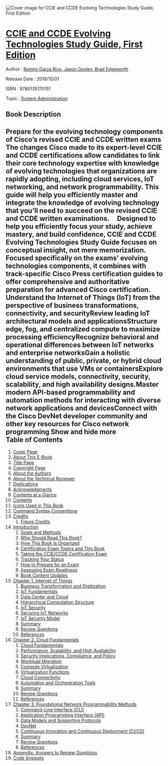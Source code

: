 ![Cover image for CCIE and CCDE Evolving Technologies Study Guide, First Edition](https://imgdetail.ebookreading.net/cover/cover/system_admin/EB9780135170151.jpg)

[CCIE and CCDE Evolving Technologies Study Guide, First Edition](https://ebookreading.net/view/book/CCIE+and+CCDE+Evolving+Technologies+Study+Guide%2C+First+Edition-EB9780135170151_1.html "CCIE and CCDE Evolving Technologies Study Guide, First Edition")
====================================================================================================================

Author : [Ramiro Garza Rios](https://ebookreading.net/search/author/Ramiro+Garza+Rios),[ Jason Gooley](https://ebookreading.net/search/author/+Jason+Gooley),[ Brad Edgeworth](https://ebookreading.net/search/author/+Brad+Edgeworth)

Release Date : 2018/10/01

ISBN : 9780135170151

Topic : [System Administration](https://ebookreading.net/search/category/system-administration)

Book Description
-----------------

 Prepare for the evolving technology components of Cisco’s revised CCIE and CCDE written exams
 
The changes Cisco made to its expert-level CCIE and CCDE certifications allow candidates to link their core technology expertise with knowledge of evolving technologies that organizations are rapidly adopting, including cloud services, IoT networking, and network programmability. This guide will help you efficiently master and integrate the knowledge of evolving technology that you’ll need to succeed on the revised CCIE and CCDE written examinations.
 
 
Designed to help you efficiently focus your study, achieve mastery, and build confidence, CCIE and CCDE Evolving Technologies Study Guide focuses on conceptual insight, not mere memorization. Focused specifically on the exams’ evolving technologies components, it combines with track-specific Cisco Press certification guides to offer comprehensive and authoritative preparation for advanced Cisco certification.
 
 
Understand the Internet of Things (IoT) from the perspective of business transformations, connectivity, and securityReview leading IoT architectural models and applicationsStructure edge, fog, and centralized compute to maximize processing efficiencyRecognize behavioral and operational differences between IoT networks and enterprise networksGain a holistic understanding of public, private, or hybrid cloud environments that use VMs or containersExplore cloud service models, connectivity, security, scalability, and high availability designs.Master modern API-based programmability and automation methods for interacting with diverse network applications and devicesConnect with the Cisco DevNet developer community and other key resources for Cisco network programming        Show and hide more                
Table of Contents
-----------------

1. [Cover Page](https://ebookreading.net/view/book/CCIE+and+CCDE+Evolving+Technologies+Study+Guide%2C+First+Edition-EB9780135170151_1.html)
1. [About This E-Book](https://ebookreading.net/view/book/CCIE+and+CCDE+Evolving+Technologies+Study+Guide%2C+First+Edition-EB9780135170151_2.html)
1. [Title Page](https://ebookreading.net/view/book/CCIE+and+CCDE+Evolving+Technologies+Study+Guide%2C+First+Edition-EB9780135170151_3.html)
1. [Copyright Page](https://ebookreading.net/view/book/CCIE+and+CCDE+Evolving+Technologies+Study+Guide%2C+First+Edition-EB9780135170151_4.html)
1. [About the Authors](https://ebookreading.net/view/book/CCIE+and+CCDE+Evolving+Technologies+Study+Guide%2C+First+Edition-EB9780135170151_5.html)
1. [About the Technical Reviewer](https://ebookreading.net/view/book/CCIE+and+CCDE+Evolving+Technologies+Study+Guide%2C+First+Edition-EB9780135170151_6.html)
1. [Dedications](https://ebookreading.net/view/book/CCIE+and+CCDE+Evolving+Technologies+Study+Guide%2C+First+Edition-EB9780135170151_7.html)
1. [Acknowledgments](https://ebookreading.net/view/book/CCIE+and+CCDE+Evolving+Technologies+Study+Guide%2C+First+Edition-EB9780135170151_8.html)
1. [Contents at a Glance](https://ebookreading.net/view/book/CCIE+and+CCDE+Evolving+Technologies+Study+Guide%2C+First+Edition-EB9780135170151_9.html)
1. [Contents](https://ebookreading.net/view/book/CCIE+and+CCDE+Evolving+Technologies+Study+Guide%2C+First+Edition-EB9780135170151_10.html)
1. [Icons Used in This Book](https://ebookreading.net/view/book/CCIE+and+CCDE+Evolving+Technologies+Study+Guide%2C+First+Edition-EB9780135170151_11.html)
1. [Command Syntax Conventions](https://ebookreading.net/view/book/CCIE+and+CCDE+Evolving+Technologies+Study+Guide%2C+First+Edition-EB9780135170151_12.html)
1. [Credits](https://ebookreading.net/view/book/CCIE+and+CCDE+Evolving+Technologies+Study+Guide%2C+First+Edition-EB9780135170151_13.html)
    1. [Figure Credits](https://ebookreading.net/view/book/CCIE+and+CCDE+Evolving+Technologies+Study+Guide%2C+First+Edition-EB9780135170151_13.html#pref06a)
1. [Introduction](https://ebookreading.net/view/book/CCIE+and+CCDE+Evolving+Technologies+Study+Guide%2C+First+Edition-EB9780135170151_14.html#pref07)
    1. [Goals and Methods](https://ebookreading.net/view/book/CCIE+and+CCDE+Evolving+Technologies+Study+Guide%2C+First+Edition-EB9780135170151_14.html#pref07lev1)
    1. [Who Should Read This Book?](https://ebookreading.net/view/book/CCIE+and+CCDE+Evolving+Technologies+Study+Guide%2C+First+Edition-EB9780135170151_14.html#pref07lev2)
    1. [How This Book Is Organized](https://ebookreading.net/view/book/CCIE+and+CCDE+Evolving+Technologies+Study+Guide%2C+First+Edition-EB9780135170151_14.html#pref07lev3)
    1. [Certification Exam Topics and This Book](https://ebookreading.net/view/book/CCIE+and+CCDE+Evolving+Technologies+Study+Guide%2C+First+Edition-EB9780135170151_14.html#pref07lev4)
    1. [Taking the CCIE/CCDE Certification Exam](https://ebookreading.net/view/book/CCIE+and+CCDE+Evolving+Technologies+Study+Guide%2C+First+Edition-EB9780135170151_14.html#pref07lev5)
    1. [Tracking Your Status](https://ebookreading.net/view/book/CCIE+and+CCDE+Evolving+Technologies+Study+Guide%2C+First+Edition-EB9780135170151_14.html#pref07lev6)
    1. [How to Prepare for an Exam](https://ebookreading.net/view/book/CCIE+and+CCDE+Evolving+Technologies+Study+Guide%2C+First+Edition-EB9780135170151_14.html#pref07lev7)
    1. [Assessing Exam Readiness](https://ebookreading.net/view/book/CCIE+and+CCDE+Evolving+Technologies+Study+Guide%2C+First+Edition-EB9780135170151_14.html#pref07lev8)
    1. [Book Content Updates](https://ebookreading.net/view/book/CCIE+and+CCDE+Evolving+Technologies+Study+Guide%2C+First+Edition-EB9780135170151_14.html#pref07lev9)
1. [Chapter 1. Internet of Things](https://ebookreading.net/view/book/CCIE+and+CCDE+Evolving+Technologies+Study+Guide%2C+First+Edition-EB9780135170151_15.html#ch01)
    1. [Business Transformation and Digitization](https://ebookreading.net/view/book/CCIE+and+CCDE+Evolving+Technologies+Study+Guide%2C+First+Edition-EB9780135170151_15.html#ch01lev1)
    1. [IoT Fundamentals](https://ebookreading.net/view/book/CCIE+and+CCDE+Evolving+Technologies+Study+Guide%2C+First+Edition-EB9780135170151_15.html#ch01lev2)
    1. [Data Center and Cloud](https://ebookreading.net/view/book/CCIE+and+CCDE+Evolving+Technologies+Study+Guide%2C+First+Edition-EB9780135170151_15.html#ch01lev11)
    1. [Hierarchical Computation Structure](https://ebookreading.net/view/book/CCIE+and+CCDE+Evolving+Technologies+Study+Guide%2C+First+Edition-EB9780135170151_15.html#ch01lev14)
    1. [IoT Security](https://ebookreading.net/view/book/CCIE+and+CCDE+Evolving+Technologies+Study+Guide%2C+First+Edition-EB9780135170151_15.html#ch01lev15)
    1. [Securing IoT Networks](https://ebookreading.net/view/book/CCIE+and+CCDE+Evolving+Technologies+Study+Guide%2C+First+Edition-EB9780135170151_15.html#ch01lev17)
    1. [IoT Security Model](https://ebookreading.net/view/book/CCIE+and+CCDE+Evolving+Technologies+Study+Guide%2C+First+Edition-EB9780135170151_15.html#ch01lev18)
    1. [Summary](https://ebookreading.net/view/book/CCIE+and+CCDE+Evolving+Technologies+Study+Guide%2C+First+Edition-EB9780135170151_15.html#ch01lev25)
    1. [Review Questions](https://ebookreading.net/view/book/CCIE+and+CCDE+Evolving+Technologies+Study+Guide%2C+First+Edition-EB9780135170151_15.html#ch01lev26)
    1. [References](https://ebookreading.net/view/book/CCIE+and+CCDE+Evolving+Technologies+Study+Guide%2C+First+Edition-EB9780135170151_15.html#ch01lev27)
1. [Chapter 2. Cloud Fundamentals](https://ebookreading.net/view/book/CCIE+and+CCDE+Evolving+Technologies+Study+Guide%2C+First+Edition-EB9780135170151_16.html#ch02)
    1. [Cloud Fundamentals](https://ebookreading.net/view/book/CCIE+and+CCDE+Evolving+Technologies+Study+Guide%2C+First+Edition-EB9780135170151_16.html#ch02lev1)
    1. [Performance, Scalability, and High Availability](https://ebookreading.net/view/book/CCIE+and+CCDE+Evolving+Technologies+Study+Guide%2C+First+Edition-EB9780135170151_16.html#ch02lev14)
    1. [Security Implications, Compliance, and Policy](https://ebookreading.net/view/book/CCIE+and+CCDE+Evolving+Technologies+Study+Guide%2C+First+Edition-EB9780135170151_16.html#ch02lev23)
    1. [Workload Migration](https://ebookreading.net/view/book/CCIE+and+CCDE+Evolving+Technologies+Study+Guide%2C+First+Edition-EB9780135170151_16.html#ch02lev27)
    1. [Compute Virtualization](https://ebookreading.net/view/book/CCIE+and+CCDE+Evolving+Technologies+Study+Guide%2C+First+Edition-EB9780135170151_16.html#ch02lev28)
    1. [Virtualization Functions](https://ebookreading.net/view/book/CCIE+and+CCDE+Evolving+Technologies+Study+Guide%2C+First+Edition-EB9780135170151_16.html#ch02lev32)
    1. [Cloud Connectivity](https://ebookreading.net/view/book/CCIE+and+CCDE+Evolving+Technologies+Study+Guide%2C+First+Edition-EB9780135170151_16.html#ch02lev33)
    1. [Automation and Orchestration Tools](https://ebookreading.net/view/book/CCIE+and+CCDE+Evolving+Technologies+Study+Guide%2C+First+Edition-EB9780135170151_16.html#ch02lev46)
    1. [Summary](https://ebookreading.net/view/book/CCIE+and+CCDE+Evolving+Technologies+Study+Guide%2C+First+Edition-EB9780135170151_16.html#ch02lev64)
    1. [Review Questions](https://ebookreading.net/view/book/CCIE+and+CCDE+Evolving+Technologies+Study+Guide%2C+First+Edition-EB9780135170151_16.html#ch02lev65)
    1. [References](https://ebookreading.net/view/book/CCIE+and+CCDE+Evolving+Technologies+Study+Guide%2C+First+Edition-EB9780135170151_16.html#ch02lev66)
1. [Chapter 3. Foundational Network Programmability Methods](https://ebookreading.net/view/book/CCIE+and+CCDE+Evolving+Technologies+Study+Guide%2C+First+Edition-EB9780135170151_17.html#ch03)
    1. [Command-Line Interface (CLI)](https://ebookreading.net/view/book/CCIE+and+CCDE+Evolving+Technologies+Study+Guide%2C+First+Edition-EB9780135170151_17.html#ch03lev1)
    1. [Application Programming Interface (API)](https://ebookreading.net/view/book/CCIE+and+CCDE+Evolving+Technologies+Study+Guide%2C+First+Edition-EB9780135170151_17.html#ch03lev2)
    1. [Data Models and Supporting Protocols](https://ebookreading.net/view/book/CCIE+and+CCDE+Evolving+Technologies+Study+Guide%2C+First+Edition-EB9780135170151_17.html#ch03lev9)
    1. [DevNet](https://ebookreading.net/view/book/CCIE+and+CCDE+Evolving+Technologies+Study+Guide%2C+First+Edition-EB9780135170151_17.html#ch03lev14)
    1. [Continuous Innovation and Continuous Deployment (CI/CD)](https://ebookreading.net/view/book/CCIE+and+CCDE+Evolving+Technologies+Study+Guide%2C+First+Edition-EB9780135170151_17.html#ch03lev19)
    1. [Summary](https://ebookreading.net/view/book/CCIE+and+CCDE+Evolving+Technologies+Study+Guide%2C+First+Edition-EB9780135170151_17.html#ch03lev23)
    1. [Review Questions](https://ebookreading.net/view/book/CCIE+and+CCDE+Evolving+Technologies+Study+Guide%2C+First+Edition-EB9780135170151_17.html#ch03lev24)
    1. [References](https://ebookreading.net/view/book/CCIE+and+CCDE+Evolving+Technologies+Study+Guide%2C+First+Edition-EB9780135170151_17.html#ch03lev25)
1. [Appendix: Answers to Review Questions](https://ebookreading.net/view/book/CCIE+and+CCDE+Evolving+Technologies+Study+Guide%2C+First+Edition-EB9780135170151_18.html#app01)
1. [Code Snippets](https://ebookreading.net/view/book/CCIE+and+CCDE+Evolving+Technologies+Study+Guide%2C+First+Edition-EB9780135170151_22.html#ch03_images)
